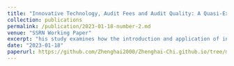 ```yaml
---
title: "Innovative Technology, Audit Fees and Audit Quality: A Quasi-Experiment from China"
collection: publications
permalink: /publication/2023-01-18-number-2.md
venue: "SSRN Working Paper"
excerpt: "his study examines how the introduction and application of innovative technology affect audit fees and audit quality."
date: "2023-01-18"
paperurl: https://github.com/Zhenghai2000/Zhenghai-Chi.github.io/tree/master/filesworking_paper2.pdf
---
```

